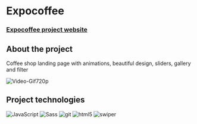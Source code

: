 # Expocoffee

<a href="https://cinemastar.herokuapp.com/">
  <div>
   <h3><a href="https://solmyrik.github.io/Expocoffee/">Expocoffee project website</a></h3>
  </div>
</a>

## About the project


Coffee shop landing page with animations, beautiful design, sliders, gallery and filter


![Video-Gif720p](https://github.com/Solmyrik/Expocoffee/blob/main/gitimage/Expocoffee%20-%20Google%20Chrome%202022-10-29%2019-19-18.gif?raw=true)


## Project technologies

<p>
  <img alt="JavaScript" src="https://img.shields.io/badge/-JavaScript-ffff00?style=flat-square&logo=javascript&logoColor=black" />
  <img alt="Sass" src="https://img.shields.io/badge/-Sass-CC6699?style=flat-square&logo=sass&logoColor=white" />
  <img alt="git" src="https://img.shields.io/badge/-Git-F05032?style=flat-square&logo=git&logoColor=white" />
  <img alt="html5" src="https://img.shields.io/badge/-HTML5-E34F26?style=flat-square&logo=html5&logoColor=white" />
  <img alt="swiper" src="https://img.shields.io/badge/-swiper-03F?style=flat-square&logo=swiper&logoColor=white" />

  
  
  
</p>
